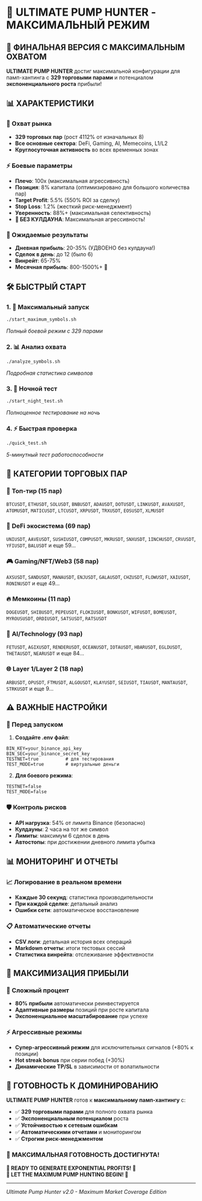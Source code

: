 # 🎯 ULTIMATE PUMP HUNTER - МАКСИМАЛЬНЫЙ РЕЖИМ

## 🚀 ФИНАЛЬНАЯ ВЕРСИЯ С МАКСИМАЛЬНЫМ ОХВАТОМ

**ULTIMATE PUMP HUNTER** достиг максимальной конфигурации для памп-хантинга с **329 торговыми парами** и потенциалом **экспоненциального роста** прибыли!

## 📊 ХАРАКТЕРИСТИКИ

### 🎯 Охват рынка
- **329 торговых пар** (рост 4112% от изначальных 8)
- **Все основные сектора**: DeFi, Gaming, AI, Memecoins, L1/L2
- **Круглосуточная активность** во всех временных зонах

### ⚡ Боевые параметры  
- **Плечо**: 100x (максимальная агрессивность)
- **Позиция**: 8% капитала (оптимизировано для большого количества пар)
- **Target Profit**: 5.5% (550% ROI за сделку)
- **Stop Loss**: 1.2% (жесткий риск-менеджмент)
- **Уверенность**: 88%+ (максимальная селективность)
- **🚀 БЕЗ КУЛДАУНА**: Максимальная агрессивность!

### 💎 Ожидаемые результаты
- **Дневная прибыль**: 20-35% (УДВОЕНО без кулдауна!)
- **Сделок в день**: до 12 (было 6)
- **Винрейт**: 65-75%
- **Месячная прибыль**: 800-1500%+ 🚀

## 🛠️ БЫСТРЫЙ СТАРТ

### 1. 🚀 Максимальный запуск
```bash
./start_maximum_symbols.sh
```
*Полный боевой режим с 329 парами*

### 2. 📊 Анализ охвата
```bash  
./analyze_symbols.sh
```
*Подробная статистика символов*

### 3. 🌙 Ночной тест
```bash
./start_night_test.sh
```
*Полноценное тестирование на ночь*

### 4. ⚡ Быстрая проверка
```bash
./quick_test.sh
```
*5-минутный тест работоспособности*

## 🎯 КАТЕГОРИИ ТОРГОВЫХ ПАР

### 🥇 **Топ-тир** (15 пар)
`BTCUSDT`, `ETHUSDT`, `SOLUSDT`, `BNBUSDT`, `ADAUSDT`, `DOTUSDT`, `LINKUSDT`, `AVAXUSDT`, `ATOMUSDT`, `MATICUSDT`, `LTCUSDT`, `XRPUSDT`, `TRXUSDT`, `EOSUSDT`, `XLMUSDT`

### 🚀 **DeFi экосистема** (69 пар)  
`UNIUSDT`, `AAVEUSDT`, `SUSHIUSDT`, `COMPUSDT`, `MKRUSDT`, `SNXUSDT`, `1INCHUSDT`, `CRVUSDT`, `YFIUSDT`, `BALUSDT` и еще 59...

### 🎮 **Gaming/NFT/Web3** (58 пар)
`AXSUSDT`, `SANDUSDT`, `MANAUSDT`, `ENJUSDT`, `GALAUSDT`, `CHZUSDT`, `FLOWUSDT`, `XAIUSDT`, `RONINUSDT` и еще 49...

### 🔥 **Мемкоины** (11 пар)
`DOGEUSDT`, `SHIBUSDT`, `PEPEUSDT`, `FLOKIUSDT`, `BONKUSDT`, `WIFUSDT`, `BOMEUSDT`, `MYROUSUSDT`, `ORDIUSDT`, `SATSUSDT`, `RATSUSDT`

### 🤖 **AI/Technology** (93 пар)
`FETUSDT`, `AGIXUSDT`, `RENDERUSDT`, `OCEANUSDT`, `IOTAUSDT`, `HBARUSDT`, `EGLDUSDT`, `THETAUSDT`, `NEARUSDT` и еще 84...

### 🌐 **Layer 1/Layer 2** (18 пар)
`ARBUSDT`, `OPUSDT`, `FTMUSDT`, `ALGOUSDT`, `KLAYUSDT`, `SEIUSDT`, `TIAUSDT`, `MANTAUSDT`, `STRKUSDT` и еще 9...

## ⚠️ ВАЖНЫЕ НАСТРОЙКИ

### 🔧 Перед запуском
1. **Создайте .env файл**:
```env
BIN_KEY=your_binance_api_key
BIN_SEC=your_binance_secret_key  
TESTNET=true          # для тестирования
TEST_MODE=true        # виртуальные деньги
```

2. **Для боевого режима**:
```env
TESTNET=false
TEST_MODE=false
```

### 🛡️ Контроль рисков
- **API нагрузка**: 54% от лимита Binance (безопасно)
- **Кулдауны**: 2 часа на тот же символ
- **Лимиты**: максимум 6 сделок в день
- **Автостопы**: при достижении дневного лимита убытка

## 📊 МОНИТОРИНГ И ОТЧЕТЫ

### 📈 Логирование в реальном времени
- **Каждые 30 секунд**: статистика производительности
- **При каждой сделке**: детальный анализ
- **Ошибки сети**: автоматическое восстановление

### 📋 Автоматические отчеты
- **CSV логи**: детальная история всех операций  
- **Markdown отчеты**: итоги тестовых сессий
- **Статистика винрейта**: отслеживание эффективности

## 🎯 МАКСИМИЗАЦИЯ ПРИБЫЛИ

### 💎 Сложный процент
- **80% прибыли** автоматически реинвестируется
- **Адаптивные размеры** позиций при росте капитала
- **Экспоненциальное масштабирование** при успехе

### ⚡ Агрессивные режимы
- **Супер-агрессивный режим** для исключительных сигналов (+80% к позиции)
- **Hot streak bonus** при серии побед (+30%)
- **Динамические TP/SL** в зависимости от волатильности

## 🚀 ГОТОВНОСТЬ К ДОМИНИРОВАНИЮ

**ULTIMATE PUMP HUNTER** готов к **максимальному памп-хантингу** с:
- ✅ **329 торговыми парами** для полного охвата рынка
- ✅ **Экспоненциальным потенциалом** роста  
- ✅ **Устойчивостью к сетевым ошибкам**
- ✅ **Автоматическими отчетами** и мониторингом
- ✅ **Строгим риск-менеджментом** 

### 🎯 **МАКСИМАЛЬНАЯ ГОТОВНОСТЬ ДОСТИГНУТА!**

**💎 READY TO GENERATE EXPONENTIAL PROFITS! 💎**  
**🚀 LET THE MAXIMUM PUMP HUNTING BEGIN! 🚀**

---
*Ultimate Pump Hunter v2.0 - Maximum Market Coverage Edition*
